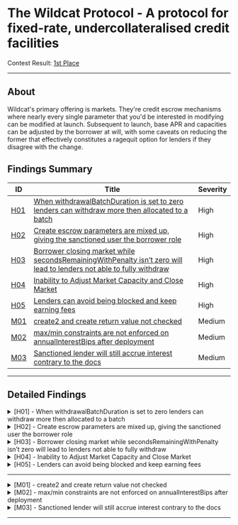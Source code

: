 # The Wildcat Protocol  - A protocol for fixed-rate, undercollateralised credit facilities

Contest Result: [1st Place]((https://code4rena.com/audits/2023-10-the-wildcat-protocol#top))

---

## About

Wildcat's primary offering is markets. They're credit escrow mechanisms where nearly every single parameter that you'd be interested in modifying can be modified at launch. Subsequent to launch, base APR and capacities can be adjusted by the borrower at will, with some caveats on reducing the former that effectively constitutes a ragequit option for lenders if they disagree with the change.

## Findings Summary

| ID  | Title                            | Severity   |
|-----|----------------------------------|------------|
| [H01](#h01---xxx) | [When withdrawalBatchDuration is set to zero lenders can withdraw more then allocated to a batch](https://github.com/code-423n4/2023-10-wildcat-findings/issues/410) | High |
| [H02](#h02---xxx) | [Create escrow parameters are mixed up, giving the sanctioned user the borrower role](https://github.com/code-423n4/2023-10-wildcat-findings/issues/82)                              | High       |
| [H03](#h03---xxx) | [Borrower closing market while secondsRemainingWithPenalty isn’t zero will lead to lenders not able to fully withdraw](https://github.com/code-423n4/2023-10-wildcat-findings/issues/396)                              | High       |
| [H04](#h04---xxx) | [Inability to Adjust Market Capacity and Close Market](https://github.com/code-423n4/2023-10-wildcat-findings/issues/167)                              | High       |
| [H05](#h05---xxx) | [Lenders can avoid being blocked and keep earning fees](https://github.com/code-423n4/2023-10-wildcat-findings/issues/81)                              | High       |
| [M01](#m01---xxx) | [create2 and create return value not checked](https://github.com/code-423n4/2023-10-wildcat-findings/issues/403)                              | Medium     |
| [M02](#m02---xxx) | [max/min constraints are not enforced on annualInterestBips after deployment](https://github.com/code-423n4/2023-10-wildcat-findings/issues/85)                              | Medium     |
| [M03](#m03---xxx) | [Sanctioned lender will still accrue interest contrary to the docs](https://github.com/code-423n4/2023-10-wildcat-findings/issues/402)                              | Medium     |

---

## Detailed Findings

<details>
  <summary><a id="h01---xxx"></a>[H01] - When withdrawalBatchDuration is set to zero lenders can withdraw more then allocated to a batch</summary>
  
  <br>

## **Severity:** 

High

## **Summary:** 

The Wildcat protocol utilizes a withdrawal cycle where lenders call queueWithdrawals which then goes through a set amount of time (withdrawal duration period) before a withdrawal can be executed (if the protocol has enough funds to cover the withdrawal). Withdrawal requests that could not be fully honored at the end of their withdrawal cycle are batched together, marked as expired withdrawals, and added to the withdrawal queue. These batches are tracked using the time of expiry, and when assets are returned to a market with a non-zero withdrawal queue, assets are immediately routed to the unclaimed withdrawals pool and can subsequently be claimed by lenders with the oldest expired withdrawals first.

## **Vulnerability Details:** 

The withdrawalBatchDuration can be set to zero so lenders do not have to wait before being able to withdraw funds from the market; however, this can cause issues where lenders in a batch can withdraw more than their pro-rata share of the batch's paid assets.

A lender calls queueWithdrawal first to initiate the withdrawal; this will place it in a batch respective to its expiry.

```solidity
function queueWithdrawal(uint256 amount) external nonReentrant {
        MarketState memory state = _getUpdatedState();

        ...

        // If there is no pending withdrawal batch, create a new one.
        if (state.pendingWithdrawalExpiry == 0) {
            state.pendingWithdrawalExpiry = uint32(block.timestamp + withdrawalBatchDuration);
            emit WithdrawalBatchCreated(state.pendingWithdrawalExpiry);
        }
        // Cache batch expiry on the stack for gas savings.
        uint32 expiry = state.pendingWithdrawalExpiry;

        WithdrawalBatch memory batch = _withdrawalData.batches[expiry];

        // Add scaled withdrawal amount to account withdrawal status, withdrawal batch and market state.
        _withdrawalData.accountStatuses[expiry][msg.sender].scaledAmount += scaledAmount;
        batch.scaledTotalAmount += scaledAmount;
        state.scaledPendingWithdrawals += scaledAmount;

        emit WithdrawalQueued(expiry, msg.sender, scaledAmount);

        // Burn as much of the withdrawal batch as possible with available liquidity.
        uint256 availableLiquidity = batch.availableLiquidityForPendingBatch(state, totalAssets());
        if (availableLiquidity > 0) {
            _applyWithdrawalBatchPayment(batch, state, expiry, availableLiquidity);
        }

        // Update stored batch data
        _withdrawalData.batches[expiry] = batch;

        // Update stored state
        _writeState(state);
    }
```

Now once the withdrawalBatchDuration has passed, a lender can call executeWithdrawal to finalize the withdrawal. This will grab the batch and let the lender withdraw a percentage of the batch if the batch is not fully paid or all funds if it is fully paid.

```solidity
function executeWithdrawal(address accountAddress, uint32 expiry) external nonReentrant returns (uint256) {
        if (expiry > block.timestamp) {
            revert WithdrawalBatchNotExpired();
        }
        MarketState memory state = _getUpdatedState();

        WithdrawalBatch memory batch = _withdrawalData.batches[expiry];
        AccountWithdrawalStatus storage status = _withdrawalData.accountStatuses[expiry][accountAddress];

        uint128 newTotalWithdrawn =
            uint128(MathUtils.mulDiv(batch.normalizedAmountPaid, status.scaledAmount, batch.scaledTotalAmount));
        uint128 normalizedAmountWithdrawn = newTotalWithdrawn - status.normalizedAmountWithdrawn;
        status.normalizedAmountWithdrawn = newTotalWithdrawn;
        state.normalizedUnclaimedWithdrawals -= normalizedAmountWithdrawn;

        ...

        // Update stored state
        _writeState(state);

        return normalizedAmountWithdrawn;
    }
```

Let's look at how this percentage is determined: the newTotalWithdrawn function determines a lender's available withdrawal amount by multiplying the normalizedAmountPaid with the scaledAmount and dividing the result by the batch's scaledTotalAmount. This ensures that each lender in the batch can withdraw an even amount of the available funds in the batch depending on their scaledAmount.

```solidity
 uint128 newTotalWithdrawn =
            uint128(MathUtils.mulDiv(batch.normalizedAmountPaid, status.scaledAmount, batch.scaledTotalAmount));
```

This works fine when withdrawalBatchDuration is set over zero, as the batch values (except normalizedAmountPaid) are finalized. However, when set to zero, we can end up with lenders in a batch being able to withdraw more than normalizedAmountPaid in that batch, potentially violating protocol invariants.

Consider the following scenario:

There is only 5 tokens available to burn

Lender A calls queueWithdrawal with 5 and executeWithdrawal instantly.

```solidity
newTotalWithdrawn = (normalizedAmountPaid) * (scaledAmount) / scaledTotalAmount

newTotalWithdrawn = 5 * 5 = 25 / 5 = 5
```

Lender A was able to fully withdraw.

Lender B comes along and calls queueWithdrawal with 5 and executeWithdrawal instantly in the same block.

This will add to the same batch as lender A as it is the same expiry.

Now let's look at newTotalWithdrawn for Lender B.

```solidity
newTotalWithdrawn = (normalizedAmountPaid) * (scaledAmount) / scaledTotalAmount

newTotalWithdrawn = 5 * 5 = 25 / 10 = 2.5
```

Lets see what the batch looks like now

- Lender A was able to withdraw 5 tokens in the batch

- Lender B was able to withdraw 2.5 tokens in the batch

- The batch.normalizedAmountPaid is 5, meaning the Lenders' withdrawal amount surpassed the batch's current limit.

## **Proof Of Concept:** 

For the following test, make sure you use the following parameters in ExpectedStateTracker.

```solidity
MarketParameters internal parameters = MarketParameters({
        asset: address(0),
        namePrefix: "Wildcat ",
        symbolPrefix: "WC",
        borrower: borrower,
        controller: address(0),
        feeRecipient: address(0),
        sentinel: address(sanctionsSentinel),
        maxTotalSupply: uint128(DefaultMaximumSupply),
        protocolFeeBips: 0,
        annualInterestBips: 0,
        delinquencyFeeBips: DefaultDelinquencyFee,
        withdrawalBatchDuration: 0,
        reserveRatioBips: DefaultReserveRatio,
        delinquencyGracePeriod: DefaultGracePeriod
    });
```

```solidity
function test_ZeroWithdrawalDuration() external asAccount(address(controller)) {
        assertEq(market.withdrawalBatchDuration(), 0);
        // alice deposit
        _deposit(alice, 2e18);
        // bob deposit
        _deposit(bob, 1e18);
        // borrow 33% of deposits
        _borrow(1e18);
        // alice withdraw request
        startPrank(alice);
        market.queueWithdrawal(1e18);
        stopPrank();
        // fast forward 1 days
        fastForward(1 days);
        // alice withdraw request
        startPrank(alice);
        market.queueWithdrawal(1e18);
        stopPrank();
        // lets look at the withdrawal batch
        assertEq(market.getWithdrawalBatch(uint32(block.timestamp)).normalizedAmountPaid, 1e18);
        assertEq(market.getWithdrawalBatch(uint32(block.timestamp)).scaledTotalAmount, 1e18);
        assertEq(market.getWithdrawalBatch(uint32(block.timestamp)).scaledAmountBurned, 1e18);
        // check amount alice has withdrawn so far (should be zero)
        assertEq(
            market.getAccountWithdrawalStatus(address(alice), uint32(block.timestamp)).normalizedAmountWithdrawn, 0
        );
        // alice withdraw
        startPrank(alice);
        market.executeWithdrawal(address(alice), uint32(block.timestamp));
        stopPrank();
        // check amount alice has withdrawn so far (should be 1e18)
        assertEq(
            market.getAccountWithdrawalStatus(address(alice), uint32(block.timestamp)).normalizedAmountWithdrawn, 1e18
        );
        // bob withdraw request in same batch
        startPrank(bob);
        market.queueWithdrawal(1e18);
        stopPrank();
        // lets look at the withdrawal batch now
        assertEq(market.getWithdrawalBatch(uint32(block.timestamp)).normalizedAmountPaid, 1e18);
        assertEq(market.getWithdrawalBatch(uint32(block.timestamp)).scaledTotalAmount, 2e18);
        assertEq(market.getWithdrawalBatch(uint32(block.timestamp)).scaledAmountBurned, 1e18);
        // check amount bob has withdrawn so far (should be zero)
        assertEq(market.getAccountWithdrawalStatus(address(bob), uint32(block.timestamp)).normalizedAmountWithdrawn, 0);
        // bob withdraw
        startPrank(bob);
        market.executeWithdrawal(address(bob), uint32(block.timestamp));
        stopPrank();
        // check amount bob has withdrawn so far (should be 5e17)
        assertEq(
            market.getAccountWithdrawalStatus(address(bob), uint32(block.timestamp)).normalizedAmountWithdrawn, 5e17
        );
        // lets look at the withdrawal batch now
        assertEq(market.getWithdrawalBatch(uint32(block.timestamp)).normalizedAmountPaid, 1e18);
        assertEq(market.getWithdrawalBatch(uint32(block.timestamp)).scaledTotalAmount, 2e18);
        assertEq(market.getWithdrawalBatch(uint32(block.timestamp)).scaledAmountBurned, 1e18);
        // whats happened is alice and bob have withdrawn 1e18 and 5e17 respectively
        // but the batch is 1e18
        uint128 normalizedAmountPaid = market.getWithdrawalBatch(uint32(block.timestamp)).normalizedAmountPaid;
        uint128 aliceWithdrawn =
            market.getAccountWithdrawalStatus(address(alice), uint32(block.timestamp)).normalizedAmountWithdrawn;
        uint128 bobWithdrawn =
            market.getAccountWithdrawalStatus(address(bob), uint32(block.timestamp)).normalizedAmountWithdrawn;
        assertGt(aliceWithdrawn + bobWithdrawn, normalizedAmountPaid);
    }
```

## **Impact:** 

This will break the following invariant in the protocol:

“Withdrawal execution can only transfer assets that have been counted as paid assets in the corresponding batch, i.e. lenders with withdrawal requests can not withdraw more than their pro-rata share of the batch's paid assets.”

It will also mean that funds reserved for other batches may not be able to be fulfilled even if the batch's normalizedAmountPaid number shows that it should be able to.

## **Tools Used:** 

- Manual analysis
- Foundry

## **Recommendation:** 

Review the protocol's withdrawal mechanism and consider adjusting the behaviour of withdrawals when withdrawalBatchDuration is set to zero to ensure that lenders cannot withdraw more than their pro-rata share of the batch's paid assets.

</details>

<details>
  <summary><a id="h02---xxx"></a>[H02] - Create escrow parameters are mixed up, giving the sanctioned user the borrower role</summary>
  
  <br>

## **Severity:** 

High

## **Summary:** 

  The Wildcat Protocol implements the ability to deploy an escrow contract between the borrower of a market and the lender in question in the event that a lender address is sanctioned. This is done by the borrower calling the nukeFromOrbit function with the borrower's address. If the lender is indeed sanctioned, it creates an escrow contract, transfers the vault balance corresponding to the lender from the market to the escrow, erases the lender's market token balance, and blocks them from any further interaction with the market itself.

However, an issue arises from the mixed-up parameters in the createEscrow function, which switches the roles of the borrower and the lender within the created escrow.

## **Vulnerability Details:** 

The createEscrow function is used in two places in the protocol, in the executeWithdrawal and the _blockAccount functions. Both functions implement it in the following way:

```solidity
// _blockAccount
address escrow = IWildcatSanctionsSentinel(sentinel).createEscrow(accountAddress, borrower, address(this));

// executeWithdrawal
address escrow = IWildcatSanctionsSentinel(sentinel).createEscrow(accountAddress, borrower, address(asset));
```

Now let's look at the createEscrow function and how it's implemented. The issue is the way we order the parameters. In the createEscrow function, we can see that the order is borrower, account, asset, whereas in the _blockAccount and executeWithdrawal functions, it is accountAddress, borrower, address(asset).

```solidity
function createEscrow(
    address borrower,
    address account,
    address asset
  ) public override returns (address escrowContract) {
    if (!IWildcatArchController(archController).isRegisteredMarket(msg.sender)) {
      revert NotRegisteredMarket();
    }
```
As we can see, the borrower and sanctioned lenders are in the incorrect order, meaning for the created escrow, they will switch roles. This would allow the sanctioned user to override the sanction and release the sanctioned funds.

The lender can call overrideSanction in WildcatSanctionsSentinel, this should not normally work however the roles are switched and the lenders address is the borrower in the escrow and vice versa.

```solidity
function overrideSanction(address account) public override {
    sanctionOverrides[msg.sender][account] = true;
    emit SanctionOverride(msg.sender, account);
  }
```

Now the lender can call releaseEscrow which will pass.

## **Proof of concept:** 

```solidity
function test_nukeFromOrbit_WrongEscrowAddress() external {
        _deposit(alice, 1e18);
        // wrong way to get escrow address
        address escrowWrong = sanctionsSentinel.getEscrowAddress(alice, borrower, address(market));
        // correct way to get escrow address
        address escrow10 = sanctionsSentinel.getEscrowAddress(borrower, alice, address(market));
        // sanction alice
        sanctionsSentinel.sanction(alice);
        // nuke alice
        market.nukeFromOrbit(alice);
        // check alice role
        assertEq(uint256(market.getAccountRole(alice)), uint256(AuthRole.Blocked), "account role should be Blocked");
        // check sanction override mapping
        assertEq(sanctionsSentinel.sanctionOverrides(borrower, escrowWrong), false);
        assertEq(sanctionsSentinel.sanctionOverrides(alice, escrowWrong), true);
    }
```

## **Impact:** 

The borrower and lender roles will be switched in the created escrow. A sanctioned lender can release their sanctioned funds without the borrower authorization or the sanction being overturned.

## **Tools Used:** 

- Manual analysis
- Foundry

## **Recommendation:** 

Use the correct order for the parameters in createEscrow in the _blockAccount and executeWithdrawal functions.

```solidity
// _blockAccount
address escrow = IWildcatSanctionsSentinel(sentinel).createEscrow(borrower, accountAddress, address(this));

// executeWithdrawal
address escrow = IWildcatSanctionsSentinel(sentinel).createEscrow(borrower, accountAddress, address(asset));
```

</details>

<details>
  <summary><a id="h03---xxx"></a>[H03] - Borrower closing market while secondsRemainingWithPenalty isn’t zero will lead to lenders not able to fully withdraw</summary>
  
  <br>

## **Severity:** 

High

## **Summary:** 

The protocol's health is monitored through a reserve ratio, representing the percentage of the market's supply required to remain within the market for redemption. Falling below this threshold results in market delinquency.

When a market becomes delinquent, a penalty rate is applied to the base rate as long as the grace tracker exceeds the grace period. The grace period is dynamic, counting down to zero when delinquency is resolved, and only then does the penalty APR cease.

```solidity
function updateTimeDelinquentAndGetPenaltyTime(
    MarketState memory state,
    uint256 delinquencyGracePeriod,
    uint256 timeDelta
  ) internal pure returns (uint256 /* timeWithPenalty */) {
    // Seconds in delinquency at last update
    uint256 previousTimeDelinquent = state.timeDelinquent;

    if (state.isDelinquent) {
      // Since the borrower is still delinquent, increase the total
      // time in delinquency by the time elapsed.
      state.timeDelinquent = (previousTimeDelinquent + timeDelta).toUint32();

      // Calculate the number of seconds the borrower had remaining
      // in the grace period.
      uint256 secondsRemainingWithoutPenalty = delinquencyGracePeriod.satSub(
        previousTimeDelinquent
      );

      // Penalties apply for the number of seconds the market spent in
      // delinquency outside of the grace period since the last update.
      return timeDelta.satSub(secondsRemainingWithoutPenalty);
    }

    // Reduce the total time in delinquency by the time elapsed, stopping
    // when it reaches zero.
    state.timeDelinquent = previousTimeDelinquent.satSub(timeDelta).toUint32();

    // Calculate the number of seconds the old timeDelinquent had remaining
    // outside the grace period, or zero if it was already in the grace period.
    uint256 secondsRemainingWithPenalty = previousTimeDelinquent.satSub(delinquencyGracePeriod);

    // Only apply penalties for the remaining time outside of the grace period.
    return MathUtils.min(secondsRemainingWithPenalty, timeDelta);
  }
```

A borrower can close a market in the event that they have finished utilizing the funds. When a vault is closed, sufficient assets must be repaid to increase the reserve ratio to 100%, after which interest ceases to accrue, and no further parameter adjustment or borrowing is possible.

However, an issue arises when a borrower closes a market while the secondsRemainingWithPenalty is still active. This results in the delinquency fee persisting, leading to an increase in the scale factor, which should remain constant after market closure, as the borrower has repaid all funds at that rate.

```solidity
function closeMarket() external onlyController nonReentrant {
        MarketState memory state = _getUpdatedState();
        state.annualInterestBips = 0;
        state.isClosed = true;
        state.reserveRatioBips = 0;
        if (_withdrawalData.unpaidBatches.length() > 0) {
            revert CloseMarketWithUnpaidWithdrawals();
        }
        uint256 currentlyHeld = totalAssets();
        uint256 totalDebts = state.totalDebts();
        if (currentlyHeld < totalDebts) {
            // Transfer remaining debts from borrower
            asset.safeTransferFrom(borrower, address(this), totalDebts - currentlyHeld);
        } else if (currentlyHeld > totalDebts) {
            // Transfer excess assets to borrower
            asset.safeTransfer(borrower, currentlyHeld - totalDebts);
        }
        _writeState(state);
        emit MarketClosed(block.timestamp);
    }
```

Consequently, the increased scale factor means that the total funds in the market won't cover all lenders, and lenders exiting closer to the end may not be able to fully withdraw their funds.

## **Proof Of Concept:** 

```solidity
function test_closeMarket_WhileStillInPenalty() external asAccount(address(controller)) {
        asset.mint(address(borrower), type(uint128).max);
        assertEq(market.currentState().isDelinquent, false);
        // alice deposit
        _deposit(alice, 1e18);
        // borrow 80% of deposits
        _borrow(8e17);
        // request withdrawal to put borrower in penalty
        _requestWithdrawal(alice, 1e18);
        // borrower now delinquent
        assertEq(market.currentState().isDelinquent, true);
        // fast forward grace period plus 5 days
        fastForward(parameters.delinquencyGracePeriod + 5 days);
        // borrower transfer  deposits
        startPrank(borrower);
        asset.transfer(address(market), 1e18);
        stopPrank();
        market.updateState();
        // borrower close market
        startPrank(borrower);
        asset.approve(address(market), 20e17);
        stopPrank();
        market.closeMarket();
        // check final scale factor
        uint112 FinalScaleFactor = market.currentState().scaleFactor;
        assertEq(market.currentState().isClosed, true);
        fastForward(10 days);
        // check scale factor 10 days after close market
        assertGt(market.currentState().scaleFactor, FinalScaleFactor);
    }
```

## **Impact:** 

The Scale factor will continue to increase after the market was closed by the borrower, meaning lenders who withdraw closer to the end will not be able to fully withdraw from the market, resulting in a loss of funds.

## **Tools Used:** 

- Manual analysis
- Foundry

## **Recommendation:** 

Reset the grace tracker to zero upon market closure to prevent the delinquency fee from persisting and causing an increase in the scale factor.

```solidity
function closeMarket() external onlyController nonReentrant {
        MarketState memory state = _getUpdatedState();
        state.annualInterestBips = 0;
        state.isClosed = true;
        state.reserveRatioBips = 0;
        state.timeDelinquent = 0; // add here
        if (_withdrawalData.unpaidBatches.length() > 0) {
            revert CloseMarketWithUnpaidWithdrawals();
        }
        uint256 currentlyHeld = totalAssets();
        uint256 totalDebts = state.totalDebts();
        if (currentlyHeld < totalDebts) {
            // Transfer remaining debts from borrower
            asset.safeTransferFrom(borrower, address(this), totalDebts - currentlyHeld);
        } else if (currentlyHeld > totalDebts) {
            // Transfer excess assets to borrower
            asset.safeTransfer(borrower, currentlyHeld - totalDebts);
        }
        _writeState(state);
        emit MarketClosed(block.timestamp);
    }
```

</details>

<details>
  <summary><a id="h04---xxx"></a>[H04] - Inability to Adjust Market Capacity and Close Market</summary>
  
  <br>

## **Severity:** 

High

## **Summary:** 

Borrowers have the capability to modify a market's maximum capacity and interest APR in the Wildcat Protocol. The code implements the setMaxTotalSupply and setAnnualInterestBips functions, both equipped with an onlyController modifier to restrict access to the controller contract.

This is fine for setAnnualInterestBips as its invoked in the WildcatMarketController contract however the setMaxTotalSupply function is not meaning the maximum supply cannot be adjusted. The same issue occurs with the closeMarket function in the WildcatMarket contract meaning the borrower will not be able to close the market.

## **Vulnerability Details:** 

The setMaxTotalSupply function enforces access control to permit only the controller contract to invoke it. However, the controller contract does not call this function, rendering it unusable and preventing adjustments to the maximum supply capacity.

```solidity
function setMaxTotalSupply(uint256 _maxTotalSupply) external onlyController nonReentrant {
        MarketState memory state = _getUpdatedState();

        if (_maxTotalSupply < state.totalSupply()) {
            revert NewMaxSupplyTooLow();
        }

        state.maxTotalSupply = _maxTotalSupply.toUint128();
        _writeState(state);
        emit MaxTotalSupplyUpdated(_maxTotalSupply);
    }
```

A similar issue arises with the closeMarket function, which also employs the onlyController modifier. Consequently, borrowers are currently unable to close markets.

```solidity
function closeMarket() external onlyController nonReentrant {
        MarketState memory state = _getUpdatedState();
        state.annualInterestBips = 0;
        state.isClosed = true;
        state.reserveRatioBips = 0;
        if (_withdrawalData.unpaidBatches.length() > 0) {
            revert CloseMarketWithUnpaidWithdrawals();
        }
        uint256 currentlyHeld = totalAssets();
        uint256 totalDebts = state.totalDebts();
        if (currentlyHeld < totalDebts) {
            // Transfer remaining debts from borrower
            asset.safeTransferFrom(borrower, address(this), totalDebts - currentlyHeld);
        } else if (currentlyHeld > totalDebts) {
            // Transfer excess assets to borrower
            asset.safeTransfer(borrower, currentlyHeld - totalDebts);
        }
        _writeState(state);
        emit MarketClosed(block.timestamp);
    }
```
## **Proof of concept:**

```solidity
function closeMarket() external onlyController nonReentrant {
        MarketState memory state = _getUpdatedState();
        state.annualInterestBips = 0;
        state.isClosed = true;
        state.reserveRatioBips = 0;
        if (_withdrawalData.unpaidBatches.length() > 0) {
            revert CloseMarketWithUnpaidWithdrawals();
        }
        uint256 currentlyHeld = totalAssets();
        uint256 totalDebts = state.totalDebts();
        if (currentlyHeld < totalDebts) {
            // Transfer remaining debts from borrower
            asset.safeTransferFrom(borrower, address(this), totalDebts - currentlyHeld);
        } else if (currentlyHeld > totalDebts) {
            // Transfer excess assets to borrower
            asset.safeTransfer(borrower, currentlyHeld - totalDebts);
        }
        _writeState(state);
        emit MarketClosed(block.timestamp);
    }
```

```solidity
function test_ChangeMaxCapacity() external {
        // try to change max capacity
        vm.expectRevert(IMarketEventsAndErrors.NotController.selector);
        market.setMaxTotalSupply(100e18);
    }
```

## **Impact:** 

A borrower will not be able to Adjust Market Capacity or Close the Market.

## **Tools Used:** 

- Manual analysis
- Foundry

## **Recommendation:** 

Add functions in the WildcatMarketController contract that invoke the setMaxTotalSupply and closeMarket function so a borrower is able to Adjust Market Capacity and Close the Market.

</details>

<details>
  <summary><a id="h05---xxx"></a>[H05] - Lenders can avoid being blocked and keep earning fees</summary>
  
  <br>

## **Severity:** 

High

## **Summary:** 

The Wildcat Protocol implements the ability to deploy an escrow contract between the borrower of a market and the lender in question in the event that a lender address is sanctioned. This is done by the borrower calling the nukeFromOrbit function with the borrower's address. If the lender is indeed sanctioned, it creates an escrow contract, transfers the market balance corresponding to the lender from the market to the escrow, erases the lender's market token balance, and blocks them from any further interaction with the market itself.

However, a lender can avoid being blocked and remain in the market, accruing interest even if they are sanctioned.

## **Vulnerability Details:** 

In order for a borrower to call the nukeFromOrbit function on a lender, the lender has to be sanctioned.

```solidity
function nukeFromOrbit(address accountAddress) external nonReentrant {
        if (!IWildcatSanctionsSentinel(sentinel).isSanctioned(borrower, accountAddress)) {
            revert BadLaunchCode();
        }
        MarketState memory state = _getUpdatedState();
        _blockAccount(state, accountAddress);
        _writeState(state);
    }
```

To be sanctioned, a user has to be in the Chainalysis Sanctions List, ensuring that a borrower can’t abuse the function to nuke lenders not on the list.

```solidity
function isSanctioned(address borrower, address account) public view override returns (bool) {
    return
      !sanctionOverrides[borrower][account] &&
      IChainalysisSanctionsList(chainalysisSanctionsList).isSanctioned(account);
  }
```

A borrower anticipating being nuked can front-run the nukeFromOrbit function or transfer their funds to a fresh account (before being blocked). Now, for that new account to be nuked, it would have to be added to the Chainalysis Sanctions List.

In this case the unapproved account should not be able to withdraw the funds according to the docs:

“Lenders can transfer market tokens freely - you can send them to a cold wallet, you can LP them, you can build additional infrastructure around them. However, it is worth noting that withdrawal requests (and subsequent claims/redemptions) can only be generated by addresses that have been approved for the controller contract of a given market”

However this is not true an unapproved user starts with the default role (Null), which would cause a revert if a user with that role called queueWithdrawal. However, using the updateLenderAuthorization function, an unapproved user can get the WithdrawOnly role.

```solidity
function updateLenderAuthorization(address lender, address[] memory markets) external {
        for (uint256 i; i < markets.length; i++) {
            address market = markets[i];
            if (!_controlledMarkets.contains(market)) {
                revert NotControlledMarket();
            }
            WildcatMarket(market).updateAccountAuthorization(lender, _authorizedLenders.contains(lender));
        }
    }
```

The updateLenderAuthorization function calls updateAccountAuthorization, which checks if a user has the DepositAndWithdraw role. If not, they are given the WithdrawOnly role, even if they are not an authorized lender.

```solidity
function updateAccountAuthorization(address _account, bool _isAuthorized) external onlyController nonReentrant {
        MarketState memory state = _getUpdatedState();
        Account memory account = _getAccount(_account);
        if (_isAuthorized) {
            account.approval = AuthRole.DepositAndWithdraw;
        } else {
            account.approval = AuthRole.WithdrawOnly;
        }
        _accounts[_account] = account;
        _writeState(state);
        emit AuthorizationStatusUpdated(_account, account.approval);
    }
```
As you can see through this process a sanctioned user can keep transferring funds to fresh accounts to avoid being blocked and keep accruing interest.

## **Proof of concept:** 

```solidity
function test_AvoidNukeFromOrbit() external {
        // create random non authorized account
        address john = address(100);
        // alice deposits (authorized)
        vm.prank(alice);
        market.depositUpTo(100e18);
        assertEq(100e18, market.balanceOf(alice));
        // sanction alice
        sanctionsSentinel.sanction(alice);
        // alice front runs nukeFromOrbit to transfer to john (non authorized account)
        vm.prank(alice);
        market.transfer(john, 100e18);

        assertEq(0, market.balanceOf(alice));
        assertEq(100e18, market.balanceOf(john));
        // alice gets nuked
        market.nukeFromOrbit(alice);
        // get johns role
        assertEq(uint256(market.getAccountRole(john)), uint256(AuthRole.Null));
        // get alice role
        assertEq(uint256(market.getAccountRole(alice)), uint256(AuthRole.Blocked));
        // john gets WithdrawOnly role
        address[] memory marketAccounts = new address[](1);
        marketAccounts[0] = address(market);
        vm.prank(john);
        controller.updateLenderAuthorization(john, marketAccounts);
        // get johns role
        assertEq(uint256(market.getAccountRole(john)), uint256(AuthRole.WithdrawOnly));
        // john withdraws full balance even though he was never an authorized lender
        vm.prank(john);
        market.queueWithdrawal(100e18);
        uint256 expiry = block.timestamp + parameters.withdrawalBatchDuration;
        skip(parameters.withdrawalBatchDuration);
        vm.prank(john);
        market.executeWithdrawal(john, uint32(expiry));
        // check johns balance
        assertEq(0, market.balanceOf(john));
    }
```

## **Impact:** 

A sanctioned user can not only avoid being blocked but can keep switching between fresh accounts and keep accruing interest in a protocol, which would defeat the whole purpose of the Sentinel feature in the Wildcat protocol, used to minimize sanctioned users' interactions with the protocol.

## **Tools Used:** 

- Manual analysis
- Foundry

## **Recommendation:** 

Add stricter access control to the updateLenderAuthorization function. If _isAuthorized is true then just shift to DepositAndWithdraw, and if it's not, check that they have DepositAndWithdraw first and then drop them to WithdrawOnly.

</details>

---

<details>
  <summary><a id="m01---xxx"></a>[M01] - create2 and create return value not checked</summary>
  
  <br>

## **Severity:** 

Medium

## **Summary:** 

  The LibStoredInitCode library use the create and create2 opcodes to deploy markets or factories. Both create and create2 opcodes can fail without causing a revert, and such failures can only be detected by checking the return value, which will be 0 if the deployment fails.

Deployment can fail due to:

- A contract already exists at the destination address.
- Insufficient value to transfer.
- Sub context reverted.
- Insufficient gas to execute the initialisation code.
- Call depth limit reached.
- The deployInitCode function correctly checks the return value to ensure that the contract was indeed deployed, rather than returning zero.

```solidity
function deployInitCode(bytes memory data) internal returns (address initCodeStorage) {
        assembly {
            let size := mload(data)
            let createSize := add(size, 0x0b)
            
	    ...

            mstore(data, or(shl(64, add(size, 1)), 0x6100005f81600a5f39f300))
            // Deploy the code storage
            initCodeStorage := create(0, add(data, 21), createSize)
            // if (initCodeStorage == address(0)) revert InitCodeDeploymentFailed();
            if iszero(initCodeStorage) {
                mstore(0, 0x11c8c3c0)
                revert(0x1c, 0x04)
            }
            // Restore `data.length`
            mstore(data, size)
        }
    }
```

However, the createWithStoredInitCode function does not check the return value of create.

```solidity
function createWithStoredInitCode(address initCodeStorage, uint256 value) internal returns (address deployment) {
        assembly {
            let initCodePointer := mload(0x40)
            let initCodeSize := sub(extcodesize(initCodeStorage), 1)
            extcodecopy(initCodeStorage, initCodePointer, 1, initCodeSize)
            deployment := create(value, initCodePointer, initCodeSize)
        }
    }
```

Additionally, the create2WithStoredInitCode function, used in the deployMarket and deployController functions, also does not check the return value of create2.

```solidity
function create2WithStoredInitCode(address initCodeStorage, bytes32 salt, uint256 value)
        internal
        returns (address deployment)
    {
        assembly {
            let initCodePointer := mload(0x40)
            let initCodeSize := sub(extcodesize(initCodeStorage), 1)
            extcodecopy(initCodeStorage, initCodePointer, 1, initCodeSize)
            deployment := create2(value, initCodePointer, initCodeSize, salt)
        }
    }
```

As a result, a failed deployment without a revert could still register a controller or market at a predetermined address, even though the contract failed to deploy.

## **Impact:** 

If the return values of the create and create2 opcodes are not checked, failed deployments may go unnoticed. This oversight can have unintended consequences.

## **Tools Used:** 

Manual analysis

## **Recommendation:** 

Modify the code to include checks on the return value of create and create2 in the createWithStoredInitCode and create2WithStoredInitCode functions. This will ensure that a failed deployment is properly detected, preventing registration at a predetermined address.

</details>

<details>
  <summary><a id="m02---xxx"></a>[M02] - max/min constraints are not enforced on annualInterestBips after deployment</summary>
  
  <br>

## **Severity:** 

Medium

## **Summary:** 

The WildcatMarketController contract enforces certain max/min constraints on the following variables: namePrefix, symbolPrefix, annualInterestBips, delinquencyFeeBips, withdrawalBatchDuration, reserveRatioBips, delinquencyGracePeriod. This is done using the enforceParameterConstraints function as shown below:

```solidity
function enforceParameterConstraints(
        string memory namePrefix,
        string memory symbolPrefix,
        uint16 annualInterestBips,
        uint16 delinquencyFeeBips,
        uint32 withdrawalBatchDuration,
        uint16 reserveRatioBips,
        uint32 delinquencyGracePeriod
    ) internal view virtual {
        
        ...

        assertValueInRange(
            annualInterestBips,
            MinimumAnnualInterestBips,
            MaximumAnnualInterestBips,
            AnnualInterestBipsOutOfBounds.selector
        );

        ...
    }
```

However, the annualInterestBip can still be changed using another function setAnnualInterestBips, which does not enforce the same constraints as above. This means a borrower could go over/under these constraints.

```solidity
function setAnnualInterestBips(address market, uint16 annualInterestBips)
        external
        virtual
        onlyBorrower
        onlyControlledMarket(market)
    {
        // If borrower is reducing the interest rate, increase the reserve
        // ratio for the next two weeks.
        if (annualInterestBips < WildcatMarket(market).annualInterestBips()) {
            TemporaryReserveRatio storage tmp = temporaryExcessReserveRatio[market];

            if (tmp.expiry == 0) {
                tmp.reserveRatioBips = uint128(WildcatMarket(market).reserveRatioBips());

                // Require 90% liquidity coverage for the next 2 weeks
                WildcatMarket(market).setReserveRatioBips(9000);
            }

            tmp.expiry = uint128(block.timestamp + 2 weeks);
        }

        WildcatMarket(market).setAnnualInterestBips(annualInterestBips);
    }
```

Although lowering the annualInterestBips would require 90% liquidity coverage for the next 2 weeks, it would still mean lenders could potentially end up earning less interest than what they believed would be the minimum. This could cause lenders to earn less than anticipated, especially if they don't check on their account for a while, assuming they're okay with the minimum.

## **Proof Of Concept:** 

```solidity
function test_DeployMarket_ChangeVals() external {
        // check min interest rate 1%
        assertEq(controllerFactory.getParameterConstraints().minimumAnnualInterestBips, 1000);
        // check interest rate 10%
        assertEq(market.currentState().annualInterestBips, 1000);
        // change interest rate 0%
        startPrank(borrower);
        controller.setAnnualInterestBips(address(market), 0);
        stopPrank();
        // check interest rate 0%
        assertEq(market.currentState().annualInterestBips, 0);
    }
```

## **Impact:** 

One of the Main Invariants listed by the protocol can be broken.

"Market parameters should never be able to exit the bounds defined by the controller which deployed it."

## **Tools Used:** 

- Manual analysis
- Foundry

## **Recommendation:** 

Ensure that the constraints set on annualInterestBips, are consistently enforced even after deployment to prevent borrowers from going over/under these constraints. This can be achieved by adding the necessary parameter checks in the setAnnualInterestBips function.

</details>

<details>
  <summary><a id="m03---xxx"></a>[M03] - Sanctioned lender will still accrue interest contrary to the docs</summary>
  
  <br>

## **Severity:** 

Medium

## **Summary:** 

The Wildcat Protocol allows the deployment of an escrow contract between the borrower of a market and a lender in the event of a sanctioned lender address. The borrower initiates this process by calling the nukeFromOrbit function with their address. If the lender is indeed sanctioned, this function creates an escrow contract, transfers the vault balance corresponding to the lender from the market to the escrow, erases the lender's market token balance, and restricts them from further interaction with the market.

The protocol's documentation states that interest should cease upon the creation and transfer of funds to the escrow:

“Used to transfer the debt for the lender and obligation to repay for the borrower away from the market contract to avoid wider contamination through interaction. Interest ceases to accrue upon creation and transfer.”

However, in the code this interest still accrues:

When a lender is blocked, their funds are transferred to an escrow contract through the _blockAccount function. This function transfers the user's scaled balance to the created escrow.

```solidity
function _blockAccount(MarketState memory state, address accountAddress) internal {
        Account memory account = _accounts[accountAddress];
        if (account.approval != AuthRole.Blocked) {
            uint104 scaledBalance = account.scaledBalance;
            account.approval = AuthRole.Blocked;
            emit AuthorizationStatusUpdated(accountAddress, AuthRole.Blocked);

            if (scaledBalance > 0) {
                account.scaledBalance = 0;
                address escrow =
                    IWildcatSanctionsSentinel(sentinel).createEscrow(accountAddress, borrower, address(this));
                emit Transfer(accountAddress, escrow, state.normalizeAmount(scaledBalance));
                _accounts[escrow].scaledBalance += scaledBalance;
                emit SanctionedAccountAssetsSentToEscrow(accountAddress, escrow, state.normalizeAmount(scaledBalance));
            }
            _accounts[accountAddress] = account;
        }
    }
```

These funds remain in the escrow until the borrower removes the sanction or Chainalysis no longer sanctions the lender. Once this occurs, a lender can call releaseEscrow to transfer their funds back to their account.

```solidity
function releaseEscrow() public override {
    if (!canReleaseEscrow()) revert CanNotReleaseEscrow();

    uint256 amount = balance();

    IERC20(asset).transfer(account, amount);

    emit EscrowReleased(account, asset, amount);
  }
```

Since this involves the market's token, a sanctioned lender can then call queueWithdrawal and executeWithdrawal to withdraw their funds. During this process, the latest scale factor is used to convert the balance, meaning that a sanctioned lender would have accrued all interest until they withdraw, even during the period of their sanction.

## **Impact:** 

A sanctioned lender continues to accrue interest at the same rate as other lenders, contrary to the Wildcat documentation.

## **Tools Used:** 

Manual analysis

## **Recommendation:** 

Modify the code to enforce the stopping of interest upon the creation and transfer of funds to the escrow, aligning it with the protocol's documentation.

</details>

---
